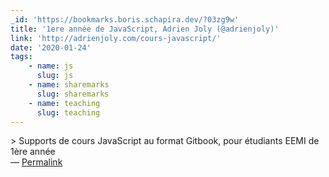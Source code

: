 ```yaml
---
_id: 'https://bookmarks.boris.schapira.dev/?03zg9w'
title: '1ere année de JavaScript, Adrien Joly (@adrienjoly)'
link: 'http://adrienjoly.com/cours-javascript/'
date: '2020-01-24'
tags:
    - name: js
      slug: js
    - name: sharemarks
      slug: sharemarks
    - name: teaching
      slug: teaching
---
```


&gt; Supports de cours JavaScript au format Gitbook, pour étudiants EEMI de 1ère
année <br>&#8212;
<a href="https://bookmarks.boris.schapira.dev/?03zg9w" title="Permalink">Permalink</a>
